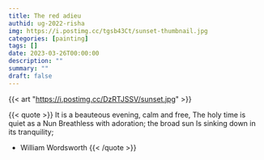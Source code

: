```yaml
---
title: The red adieu
authid: ug-2022-risha
img: https://i.postimg.cc/tgsb43Ct/sunset-thumbnail.jpg
categories: [painting]
tags: []
date: 2023-03-26T00:00:00
description: ""
summary: ""
draft: false
---
```


{{< art "https://i.postimg.cc/DzRTJSSV/sunset.jpg" >}}

{{< quote >}}
It is a beauteous evening, calm and free,
The holy time is quiet as a Nun
Breathless with adoration; the broad sun
Is sinking down in its tranquility;
- William Wordsworth
{{< /quote >}}